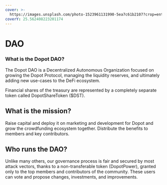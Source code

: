 ```yaml
---
cover: >-
  https://images.unsplash.com/photo-1523961131990-5ea7c61b2107?crop=entropy&cs=tinysrgb&fm=jpg&ixid=MnwxOTcwMjR8MHwxfHNlYXJjaHwzfHxnb3Zlcm5hbmNlfGVufDB8fHx8MTY2NzMyMDczMA&ixlib=rb-4.0.3&q=80
coverY: 25.562408223201174
---
```


# DAO

### What is the Dopot DAO?

The Dopot DAO is a Decentralized Autonomous Organization focused on growing the Dopot Protocol, managing the liquidity reserves, and ultimately adding new use-cases to the DeFi ecosystem.



Financial shares of the treasury are represented by a completely separate token called DopotShareToken ($DST).

## What is the mission?

Raise capital and deploy it on marketing and development for Dopot and grow the crowdfunding ecosystem together. Distribute the benefits to members and key contributors.

## Who runs the DAO? <a href="#who-runs-olympus" id="who-runs-olympus"></a>

Unlike many others, our governance process is fair and secured by most attack vectors, thanks to a non-transferable token (DopotPower), granted only to the top members and contributors of the community. These users can vote and propose changes, investments, and improvements.
